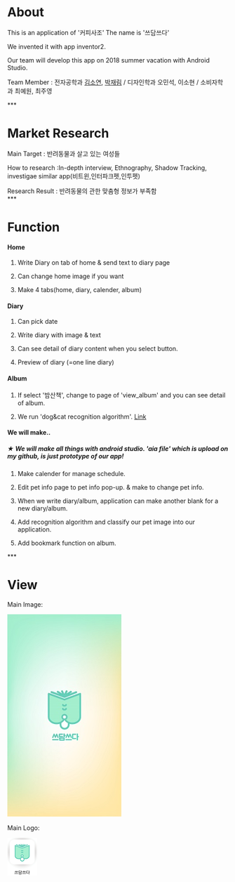 # About
This is an application of '커피사조'
The name is '쓰담쓰다'

We invented it with app inventor2.

Our team will develop this app on 2018 summer vacation with Android Studio.

Team Member : 전자공학과 [김소연](https://github.com/soyeon51696), [박재림](https://github.com/ParkJaeRim) / 디자인학과 오민석, 이소현 / 소비자학과 최예원, 최주영 <br />

*** <br />
# Market Research

Main Target : 반려동물과 살고 있는 여성들

How to research :In-depth interview, Ethnography, Shadow Tracking, investigae similar app(비트윈,인터파크펫,인투펫)

Research Result : 반려동물의 관한 맞춤형 정보가 부족함 <br />
*** <br />
# Function
#### Home
  
1. Write Diary on tab of home & send text to diary page
  
2. Can change home image if you want

3. Make 4 tabs(home, diary, calender, album) <br />


#### Diary
  
1. Can pick date
  
2. Write diary with image & text

3. Can see detail of diary content when you select button.

4. Preview of diary (=one line diary) <br />


#### Album
  
1. If select '밤산책', change to page of 'view_album' and you can see detail of album.

2. We run 'dog&cat recognition algorithm'. [Link]() <br />



#### We will make..
##### ★ We will make all things with android studio. 'aia file' which is upload on my github, is just prototype of our app!
1. Make calender for manage schedule.

2. Edit pet info page to pet info pop-up. & make to change pet info.

3. When we write diary/album, application can make another blank for a new diary/album.

4. Add recognition algorithm and classify our pet image into our application.

5. Add bookmark function on album. <br />

*** <br /> 

# View
Main Image:

![our main image](./pic/main.jpg)

Main Logo:
  
![our logo](./pic/icon.png)
